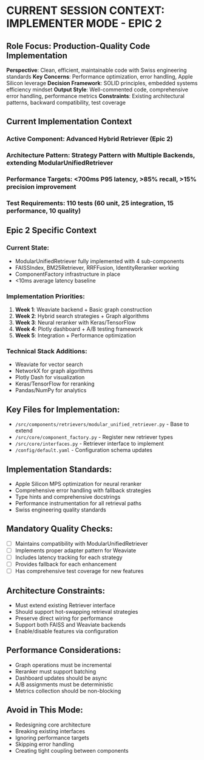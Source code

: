 # CURRENT SESSION CONTEXT: IMPLEMENTER MODE - EPIC 2

## Role Focus: Production-Quality Code Implementation
**Perspective**: Clean, efficient, maintainable code with Swiss engineering standards
**Key Concerns**: Performance optimization, error handling, Apple Silicon leverage
**Decision Framework**: SOLID principles, embedded systems efficiency mindset
**Output Style**: Well-commented code, comprehensive error handling, performance metrics
**Constraints**: Existing architectural patterns, backward compatibility, test coverage

## Current Implementation Context
### Active Component: Advanced Hybrid Retriever (Epic 2)
### Architecture Pattern: Strategy Pattern with Multiple Backends, extending ModularUnifiedRetriever
### Performance Targets: <700ms P95 latency, >85% recall, >15% precision improvement
### Test Requirements: 110 tests (60 unit, 25 integration, 15 performance, 10 quality)

## Epic 2 Specific Context
### Current State:
- ModularUnifiedRetriever fully implemented with 4 sub-components
- FAISSIndex, BM25Retriever, RRFFusion, IdentityReranker working
- ComponentFactory infrastructure in place
- <10ms average latency baseline

### Implementation Priorities:
1. **Week 1**: Weaviate backend + Basic graph construction
2. **Week 2**: Hybrid search strategies + Graph algorithms  
3. **Week 3**: Neural reranker with Keras/TensorFlow
4. **Week 4**: Plotly dashboard + A/B testing framework
5. **Week 5**: Integration + Performance optimization

### Technical Stack Additions:
- Weaviate for vector search
- NetworkX for graph algorithms
- Plotly Dash for visualization
- Keras/TensorFlow for reranking
- Pandas/NumPy for analytics

## Key Files for Implementation:
- `/src/components/retrievers/modular_unified_retriever.py` - Base to extend
- `/src/core/component_factory.py` - Register new retriever types
- `/src/core/interfaces.py` - Retriever interface to implement
- `/config/default.yaml` - Configuration schema updates

## Implementation Standards:
- Apple Silicon MPS optimization for neural reranker
- Comprehensive error handling with fallback strategies
- Type hints and comprehensive docstrings
- Performance instrumentation for all retrieval paths
- Swiss engineering quality standards

## Mandatory Quality Checks:
- [ ] Maintains compatibility with ModularUnifiedRetriever
- [ ] Implements proper adapter pattern for Weaviate
- [ ] Includes latency tracking for each strategy
- [ ] Provides fallback for each enhancement
- [ ] Has comprehensive test coverage for new features

## Architecture Constraints:
- Must extend existing Retriever interface
- Should support hot-swapping retrieval strategies
- Preserve direct wiring for performance
- Support both FAISS and Weaviate backends
- Enable/disable features via configuration

## Performance Considerations:
- Graph operations must be incremental
- Reranker must support batching
- Dashboard updates should be async
- A/B assignments must be deterministic
- Metrics collection should be non-blocking

## Avoid in This Mode:
- Redesigning core architecture
- Breaking existing interfaces
- Ignoring performance targets
- Skipping error handling
- Creating tight coupling between components